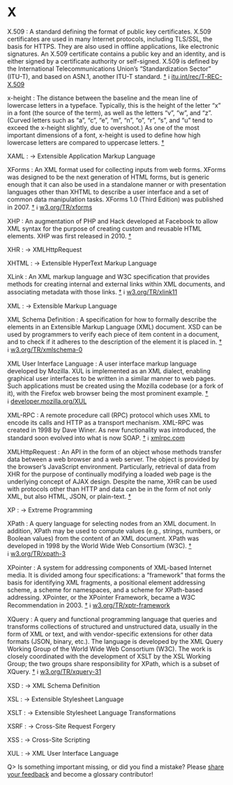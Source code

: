 # X

X.509
: A standard defining the format of public key certificates. X.509 certificates are used in many Internet protocols, including TLS/SSL, the basis for HTTPS. They are also used in offline applications, like electronic signatures. An X.509 certificate contains a public key and an identity, and is either signed by a certificate authority or self-signed. X.509 is defined by the International Telecommunications Union’s “Standardization Sector” (ITU-T), and based on ASN.1, another ITU-T standard.&nbsp;[†](#w-x509) ℹ︎&nbsp;[itu.int/rec/T-REC-X.509](https://www.itu.int/rec/T-REC-X.509)

x-height
: The distance between the baseline and the mean line of lowercase letters in a typeface. Typically, this is the height of the letter “x” in a font (the source of the term), as well as the letters “v”, “w”, and “z”. (Curved letters such as “a”, “c”, “e”, “m”, “n”, “o”, “r”, “s”, and “u” tend to exceed the x-height slightly, due to overshoot.) As one of the most important dimensions of a font, x-height is used to define how high lowercase letters are compared to uppercase letters.&nbsp;[†](#w-x-height)

XAML
: → Extensible Application Markup Language

XForms
: An XML format used for collecting inputs from web forms. XForms was designed to be the next generation of HTML forms, but is generic enough that it can also be used in a standalone manner or with presentation languages other than XHTML to describe a user interface and a set of common data manipulation tasks. XForms 1.0 (Third Edition) was published in 2007.&nbsp;[†](#w-xforms) ℹ︎&nbsp;[w3.org/TR/xforms](https://www.w3.org/TR/xforms/)

XHP
: An augmentation of PHP and Hack developed at Facebook to allow XML syntax for the purpose of creating custom and reusable HTML elements. XHP was first released in 2010.&nbsp;[†](#w-xhp)

XHR
: → XMLHttpRequest

XHTML
: → Extensible HyperText Markup Language

XLink
: An XML markup language and W3C specification that provides methods for creating internal and external links within XML documents, and associating metadata with those links.&nbsp;[†](#w-xlink) ℹ︎&nbsp;[w3.org/TR/xlink11](https://www.w3.org/TR/xlink11/)

XML
: → Extensible Markup Language

XML Schema Definition
: A specification for how to formally describe the elements in an Extensible Markup Language (XML) document. XSD can be used by programmers to verify each piece of item content in a document, and to check if it adheres to the description of the element it is placed in.&nbsp;[†](#w-xsd) ℹ︎&nbsp;[w3.org/TR/xmlschema-0](https://www.w3.org/TR/xmlschema-0/)

XML User Interface Language
: A user interface markup language developed by Mozilla. XUL is implemented as an XML dialect, enabling graphical user interfaces to be written in a similar manner to web pages. Such applications must be created using the Mozilla codebase (or a fork of it), with the Firefox web browser being the most prominent example.&nbsp;[†](#w-xul) ℹ︎&nbsp;[developer.mozilla.org/XUL](https://developer.mozilla.org/XUL)

XML-RPC
: A remote procedure call (RPC) protocol which uses XML to encode its calls and HTTP as a transport mechanism. XML-RPC was created in 1998 by Dave Winer. As new functionality was introduced, the standard soon evolved into what is now SOAP.&nbsp;[†](#w-xml-rpc) ℹ︎&nbsp;[xmlrpc.com](http://xmlrpc.com/)

XMLHttpRequest
: An API in the form of an object whose methods transfer data between a web browser and a web server. The object is provided by the browser’s JavaScript environment. Particularly, retrieval of data from XHR for the purpose of continually modifying a loaded web page is the underlying concept of AJAX design. Despite the name, XHR can be used with protocols other than HTTP and data can be in the form of not only XML, but also HTML, JSON, or plain-text.&nbsp;[†](#w-xmlhttprequest)

XP
: → Extreme Programming

XPath
: A query language for selecting nodes from an XML document. In addition, XPath may be used to compute values (e.g., strings, numbers, or Boolean values) from the content of an XML document. XPath was developed in 1998 by the World Wide Web Consortium (W3C).&nbsp;[†](#w-xpath) ℹ︎&nbsp;[w3.org/TR/xpath-3](https://www.w3.org/TR/xpath-3/)

XPointer
: A system for addressing components of XML-based Internet media. It is divided among four specifications: a “framework” that forms the basis for identifying XML fragments, a positional element addressing scheme, a scheme for namespaces, and a scheme for XPath-based addressing. XPointer, or the XPointer Framework, became a W3C Recommendation in 2003.&nbsp;[†](#w-xpointer) ℹ︎&nbsp;[w3.org/TR/xptr-framework](https://www.w3.org/TR/xptr-framework/)

XQuery
: A query and functional programming language that queries and transforms collections of structured and unstructured data, usually in the form of XML or text, and with vendor-specific extensions for other data formats (JSON, binary, etc.). The language is developed by the XML Query Working Group of the World Wide Web Consortium (W3C). The work is closely coordinated with the development of XSLT by the XSL Working Group; the two groups share responsibility for XPath, which is a subset of XQuery.&nbsp;[†](#w-xquery) ℹ︎&nbsp;[w3.org/TR/xquery-31](https://www.w3.org/TR/xquery-31/)

XSD
: → XML Schema Definition

XSL
: → Extensible Stylesheet Language

XSLT
: → Extensible Stylesheet Language Transformations

XSRF
: → Cross-Site Request Forgery

XSS
: → Cross-Site Scripting

XUL
: → XML User Interface Language

Q> Is something important missing, or did you find a mistake? Please [share your feedback](https://github.com/j9t/web-development-glossary-forum/issues/new) and become a glossary&nbsp;contributor!